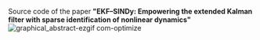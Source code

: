 Source code of the paper **"EKF–SINDy: Empowering the extended Kalman filter with sparse identification of nonlinear dynamics"**
![graphical_abstract-ezgif com-optimize](https://github.com/ContiPaolo/EKF-SINDy/assets/51111500/fac9f163-a15d-45b0-b0ac-808f5ee6d534)
